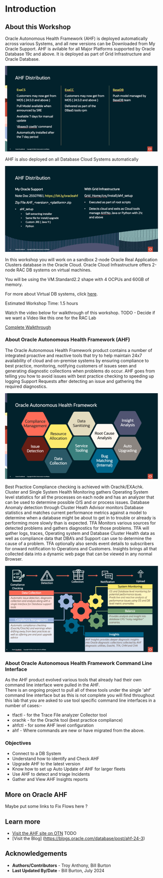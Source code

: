 # Introduction

## About this Workshop
Oracle Autonomous Health Framework (AHF) is deployed automatically across various Systems, and all new versions can be Downloaded from My Oracle Support.
AHF is avilable for all Major Platforms supported by Oracle Database 19c and above. It is deployed as part of Grid Infrastructure and Oracle Database.

![AHF Deployment](./images/ahfdistro-cloud.png " ")

AHF is also deployed on all Database Cloud Systems automatically

![AHF Deployment](./images/ahfdistro-op.png " ")

In this workshop you will work on a sandbox  2-node Oracle Real Application Clusters database in the Oracle Cloud.  Oracle Cloud Infrastructure offers 2-node RAC DB systems on virtual machines.

You will be using the VM.Standard2.2 shape with 4 OCPUs and 60GB of memory.

For more about Virtual DB systems, click [here](https://docs.cloud.oracle.com/en-us/iaas/Content/Database/Concepts/overview.htm).

Estimated Workshop Time:  1.5 hours



Watch the video below for walkthrough of this workshop. TODO - Decide if we want a Video like this one for the RAC Lab

[Complete Walkthrough](videohub:1_o8hyf6k0)


### About Oracle Autonomous Health Framework (AHF)
The Oracle Autonomous Health Framework product contains a number of integrated proactive and reactive tools that try to help maintain 24x7 availability of cloud and on-premise systems by ensuring compliance to best practice,  monitoring, notifying customers of issues seen and generating diagnostic collections when problems do occur.  AHF goes from telling you how to avoid issues with best practice checking to speeding up logging Support Requests after detecting an issue and gathering the required diagnostics.

![AHF Deployment](./images/ahftools.png " ")

Best Practice Compliance checking is achieved with  Orachk/EXAchk. Cluster and Single System Health Monitoring gathers Operating System level statistics for all the processes on each node and has an analyzer that can be used to determine  possible O/S and or process issues. Database Anomaly detection through Cluster Heath Advisor monitors Database statistics and matches current performance metrics against a model to determine when a database might be about to get in to trouble or already is performing more slowly than is expected. TFA Monitors various sources for detected problems and gathers diagnostics for those problems.  TFA will gather logs, traces, Operating system and Database Cluster Health data as well as compliance data that DBA’s and Support can use to determine the cause of a problem. TFA optionally also sends event details to subscribers for onward notification to Operations and Customers.
Insights brings all that collected data into a dynamic web page that can be viewed in any normal Browser.

![AHF Deployment](./images/ahfflow.png " ")

### About Oracle Autonomous Health Framework Command Line Interface 
As the AHF product evolved various tools that already had their own command line interface were pulled in the AHF.  
There is an ongoing project to pull all of these tools under the single 'ahf' command line interface but as this is not complete you will find throughout this lab that you are asked to use tool specific command line interfaces in a number of cases:-
* tfactl - for the Trace File analyzer Collector tool
* orachk - for the Orachk tool (best practice compliance)
* ahfctl - for some AHF level configuration
* ahf    - Where commands are new or have migrated from the above.

### Objectives
- Connect to a DB System
- Understand how to identify and Check AHF
- Upgrade AHF to the latest version
- Know how to set up Auto Update of AHF for larger fleets
- Use AHF to detect and triage Incidents
- Gather and View AHF Insights reports


## More on Oracle AHF
Maybe put some links to Fix Flows here ?


## Learn more

* [Visit the AHF site on OTN](https://www.oracle.com/database/technologies/rac.html) TODO
* [Visit the Blog] (https://blogs.oracle.com/database/post/ahf-24-3)
## Acknowledgements

- **Authors/Contributors** - Troy Anthony, Bill Burton
- **Last Updated By/Date** - Bill Burton, July 2024
